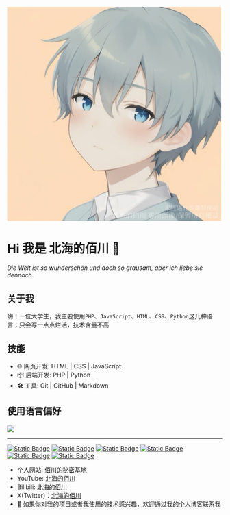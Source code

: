 <p align="left">
  <img width="500" src="https://github.com/numakkiyu/numakkiyu/blob/main/%E6%96%B0%E5%8C%97%E6%B5%B7%E7%9A%84%E4%BD%B0%E5%B7%9D%E9%AB%98%E6%B8%85%E5%A4%B4%E5%83%8F.jpg" />
</p>

# Hi 我是 北海的佰川 👋

*Die Welt ist so wunderschön und doch so grausam, aber ich liebe sie dennoch.*

## 关于我

嗨！一位大学生，我主要使用`PHP`、`JavaScript`、`HTML`、`CSS`、`Python`这几种语言；只会写一点点烂活，技术含量不高

## 技能

- 🌐 网页开发: HTML | CSS | JavaScript
- 📦 后端开发: PHP | Python
- 🛠️ 工具: Git | GitHub | Markdown

## 使用语言偏好

<a href="https://me.tianbeigm.cn/about">
  <img align="center" src="https://github-readme-stats.vercel.app/api/top-langs/?username=numakkiyu&amp;layout=compact&amp;theme=dracula&amp;locale=en" />
</a>

---

[![Static Badge](https://img.shields.io/badge/NBU-x?style=for-the-badge&logo=bookstack&logoColor=white&color=cf3a1c)](https://www.nbu.edu.cn/en/)
[![Static Badge](https://img.shields.io/badge/Python-gray?style=for-the-badge&logo=python&logoColor=white&color=5175a6)](https://python.org)
[![Static Badge](https://img.shields.io/badge/L10N-x?style=for-the-badge&logo=googletranslate&logoColor=white&color=4285F4)](https://translate.google.com/?sl=en&tl=zh-CN&text=lol)
[![Static Badge](https://img.shields.io/badge/OpenSource-x?style=for-the-badge&logo=opensourceinitiative&logoColor=white&color=3DA639)](https://github.com)
[![Static Badge](https://img.shields.io/badge/Hardware-x?style=for-the-badge&logo=raspberrypi&logoColor=white&color=A22846)](https://raspberrypi.com/)
[![Static Badge](https://img.shields.io/badge/Meow-x?style=for-the-badge&logo=furrynetwork&logoColor=white&color=2E75B4)](https://http.cat/images/501.jpg)


- 个人网站: [佰川的秘密基地](https://me.tianbeigm.cn/)
- YouTube: [北海的佰川](https://www.youtube.com/channel/UC6TucVvIqJJsj0b2gQA04bg)
- Bilibili: [北海的佰川](https://space.bilibili.com/426143852?spm_id_from=333.1007.0.0)
- X(Twitter)：[北海的佰川](https://twitter.com/Numakkiyu)
- 💬 如果你对我的项目或者我使用的技术感兴趣，欢迎通过[我的个人博客](https://me.tianbeigm.cn)联系我


